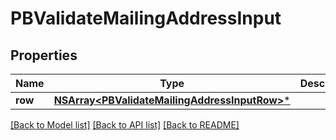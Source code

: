 # PBValidateMailingAddressInput

## Properties
Name | Type | Description | Notes
------------ | ------------- | ------------- | -------------
**row** | [**NSArray&lt;PBValidateMailingAddressInputRow&gt;***](PBValidateMailingAddressInputRow.md) |  | [optional] 

[[Back to Model list]](../README.md#documentation-for-models) [[Back to API list]](../README.md#documentation-for-api-endpoints) [[Back to README]](../README.md)


